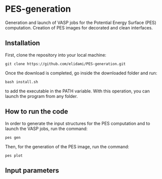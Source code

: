 # PES-generation
Generation and launch of VASP jobs for the Potential Energy Surface (PES) computation. Creation of PES images for decorated and clean interfaces.

## Installation 
First, clone the repository into your local machine:

`git clone https://github.com/elidami/PES-generation.git`

Once the download is completed, go inside the downloaded folder and run:

`bash install.sh`

to add the executable in the PATH variable. With this operation, you can launch the program from any folder.

## How to run the code
In order to generate the input structures for the PES computation and to launch the VASP jobs, run the command:

`pes gen`

Then, for the generation of the PES image, run the command:

`pes plot`

## Input parameters
